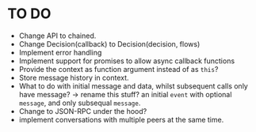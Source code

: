 # TO DO

- Change API to chained.
- Change Decision(callback) to Decision(decision, flows)
- Implement error handling
- Implement support for promises to allow async callback functions
- Provide the context as function argument instead of as `this`?
- Store message history in context.
- What to do with initial message and data, whilst subsequent calls only have
  message? -> rename this stuff? an initial `event` with optional `message`,
  and only subsequal `message`.
- Change to JSON-RPC under the hood?
- implement conversations with multiple peers at the same time.
